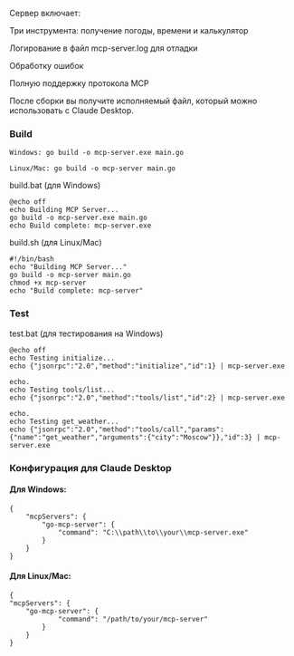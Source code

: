 Сервер включает:

Три инструмента: получение погоды, времени и калькулятор

Логирование в файл mcp-server.log для отладки

Обработку ошибок

Полную поддержку протокола MCP

После сборки вы получите исполняемый файл, который можно использовать с Claude Desktop.


### Build

    Windows: go build -o mcp-server.exe main.go
    
    Linux/Mac: go build -o mcp-server main.go

build.bat (для Windows)

    @echo off
    echo Building MCP Server...
    go build -o mcp-server.exe main.go
    echo Build complete: mcp-server.exe

build.sh (для Linux/Mac)

    #!/bin/bash
    echo "Building MCP Server..."
    go build -o mcp-server main.go
    chmod +x mcp-server
    echo "Build complete: mcp-server"

### Test

test.bat (для тестирования на Windows)

    @echo off
    echo Testing initialize...
    echo {"jsonrpc":"2.0","method":"initialize","id":1} | mcp-server.exe

    echo.
    echo Testing tools/list...
    echo {"jsonrpc":"2.0","method":"tools/list","id":2} | mcp-server.exe

    echo.
    echo Testing get_weather...
    echo {"jsonrpc":"2.0","method":"tools/call","params":{"name":"get_weather","arguments":{"city":"Moscow"}},"id":3} | mcp-server.exe

### Конфигурация для Claude Desktop

#### Для Windows:
    {
        "mcpServers": {
            "go-mcp-server": {
                "command": "C:\\path\\to\\your\\mcp-server.exe"
            }
        }
    }
#### Для Linux/Mac:
    {
    "mcpServers": {
        "go-mcp-server": {
                "command": "/path/to/your/mcp-server"
            }
        }
    }

